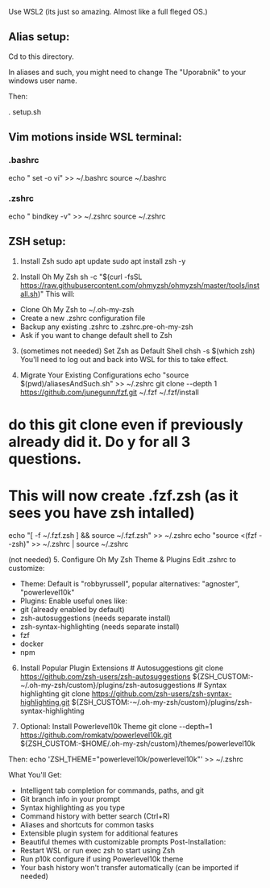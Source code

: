 





Use WSL2 (its just so amazing. Almost like a full fleged OS.)


## Alias setup:

Cd to this directory.

In aliases and such, you might need to change The "Uporabnik" to your windows user name.

Then:

. setup.sh


## Vim motions inside WSL terminal:

### .bashrc
echo "
set -o vi" >> ~/.bashrc
source ~/.bashrc

### .zshrc
echo "
bindkey -v" >> ~/.zshrc
source ~/.zshrc






## ZSH setup:


1. Install Zsh
 sudo apt update
 sudo apt install zsh -y
 
2. Install Oh My Zsh 
sh -c "$(curl -fsSL https://raw.githubusercontent.com/ohmyzsh/ohmyzsh/master/tools/install.sh)"
This will:
- Clone Oh My Zsh to ~/.oh-my-zsh
- Create a new .zshrc configuration file
- Backup any existing .zshrc to .zshrc.pre-oh-my-zsh
- Ask if you want to change default shell to Zsh

3. (sometimes not needed) Set Zsh as Default Shell 
chsh -s $(which zsh)
You'll need to log out and back into WSL for this to take effect.

4. Migrate Your Existing Configurations
echo "source $(pwd)/aliasesAndSuch.sh" >> ~/.zshrc
git clone --depth 1 https://github.com/junegunn/fzf.git ~/.fzf 
~/.fzf/install

# do this git clone even if previously already did it. Do y for all 3 questions.
# This will now create .fzf.zsh (as it sees you have zsh intalled)

echo "[ -f ~/.fzf.zsh ] && source ~/.fzf.zsh" >> ~/.zshrc
echo "source <(fzf --zsh)" >> ~/.zshrc | source ~/.zshrc



(not needed) 5. Configure Oh My Zsh Theme & Plugins
Edit .zshrc to customize:
- Theme: Default is "robbyrussell", popular alternatives: "agnoster", "powerlevel10k"
- Plugins: Enable useful ones like:
- git (already enabled by default)
- zsh-autosuggestions (needs separate install)
- zsh-syntax-highlighting (needs separate install)
- fzf
- docker
- npm


6. Install Popular Plugin Extensions # Autosuggestions git clone https://github.com/zsh-users/zsh-autosuggestions ${ZSH_CUSTOM:-~/.oh-my-zsh/custom}/plugins/zsh-autosuggestions # Syntax highlighting git clone https://github.com/zsh-users/zsh-syntax-highlighting.git ${ZSH_CUSTOM:-~/.oh-my-zsh/custom}/plugins/zsh-syntax-highlighting


7. Optional: Install Powerlevel10k Theme 
git clone --depth=1 https://github.com/romkatv/powerlevel10k.git ${ZSH_CUSTOM:-$HOME/.oh-my-zsh/custom}/themes/powerlevel10k

Then:
echo 'ZSH_THEME="powerlevel10k/powerlevel10k"' >> ~/.zshrc



What You'll Get:
- Intelligent tab completion for commands, paths, and git
- Git branch info in your prompt
- Syntax highlighting as you type
- Command history with better search (Ctrl+R)
- Aliases and shortcuts for common tasks
- Extensible plugin system for additional features
- Beautiful themes with customizable prompts
Post-Installation:
- Restart WSL or run exec zsh to start using Zsh
- Run p10k configure if using Powerlevel10k theme
- Your bash history won't transfer automatically (can be imported if needed)